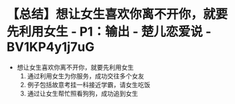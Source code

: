 # 【总结】想让女生喜欢你离不开你，就要先利用女生 - P1：输出 - 楚儿恋爱说 - BV1KP4y1j7uG

-   想让女生喜欢你离不开你，就要先利用女生
    1.  通过利用女生为你服务，成功交往多个女友
    2.  例子包括故意考挂一科接近学霸，请女生吃饭
    3.  通过让女生帮忙照看狗狗，成功追到女生
